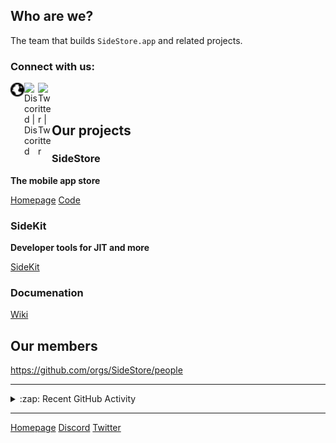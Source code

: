 <!-- 
Docs: How to use GitHub README and actions to auto-generate embedded content.
https://github.com/anuraghazra/github-readme-stats
https://www.youtube.com/watch?v=n6d4KHSKqGk
https://github.com/rahuldkjain/github-profile-readme-generator
 -->

## Who are we?

The team that builds `SideStore.app` and related projects.

### Connect with us:

<!--
[![Website](https://img.shields.io/website?label=sidestore.io&style=for-the-badge&url=https://sidestore.io)](https://sidestore.io)
[![Twitter Follow](https://img.shields.io/twitter/follow/sidestore_io?color=1DA1F2&logo=twitter&style=for-the-badge)](https://twitter.com/intent/follow?original_referer=https%3A%2F%2Fgithub.com%2Fsidestore&screen_name=sidestore)
[![GitHub Followers](https://img.shields.io/github/followers/sidestore?style=for-the-badge)]()
[![GitHub Sponsors](https://img.shields.io/github/sponsors/sidestore?style=for-the-badge
)]() 
-->

[<img align="left" alt="sidestore.io" width="22px" src="https://raw.githubusercontent.com/iconic/open-iconic/master/svg/globe.svg" />][website]
[<img align="left" alt="Discord | Discord" width="22px" src="https://cdn.jsdelivr.net/npm/simple-icons@v3/icons/discord.svg" />][discord]
[<img align="left" alt="Twitter | Twitter" width="22px" src="https://cdn.jsdelivr.net/npm/simple-icons@v3/icons/twitter.svg" />][twitter]

<br />
<br />

## Our projects

### SideStore

__The mobile app store__

[Homepage][website]
[Code][git.sidestore]

### SideKit

__Developer tools for JIT and more__

[SideKit][git.sidekit]

### Documenation

[Wiki][wiki]

## Our members

https://github.com/orgs/SideStore/people

---

<details>
  <summary>:zap: Recent GitHub Activity</summary>

<!--START_SECTION:activity-->
1. 💪 Opened PR [#304](https://github.com/SideStore/SideStore/pull/304) in [SideStore/SideStore](https://github.com/SideStore/SideStore)
2. 🗣 Commented on [#302](https://github.com/SideStore/SideStore/issues/302) in [SideStore/SideStore](https://github.com/SideStore/SideStore)
3. 🗣 Commented on [#303](https://github.com/SideStore/SideStore/issues/303) in [SideStore/SideStore](https://github.com/SideStore/SideStore)
4. ❌ Closed PR [#303](https://github.com/SideStore/SideStore/pull/303) in [SideStore/SideStore](https://github.com/SideStore/SideStore)
5. 💪 Opened PR [#303](https://github.com/SideStore/SideStore/pull/303) in [SideStore/SideStore](https://github.com/SideStore/SideStore)
6. 🗣 Commented on [#249](https://github.com/SideStore/SideStore/issues/249) in [SideStore/SideStore](https://github.com/SideStore/SideStore)
7. 🗣 Commented on [#301](https://github.com/SideStore/SideStore/issues/301) in [SideStore/SideStore](https://github.com/SideStore/SideStore)
8. 🗣 Commented on [#301](https://github.com/SideStore/SideStore/issues/301) in [SideStore/SideStore](https://github.com/SideStore/SideStore)
9. ❗️ Opened issue [#302](https://github.com/SideStore/SideStore/issues/302) in [SideStore/SideStore](https://github.com/SideStore/SideStore)
10. 🗣 Commented on [#301](https://github.com/SideStore/SideStore/issues/301) in [SideStore/SideStore](https://github.com/SideStore/SideStore)
11. ❗️ Opened issue [#301](https://github.com/SideStore/SideStore/issues/301) in [SideStore/SideStore](https://github.com/SideStore/SideStore)
12. 🗣 Commented on [#300](https://github.com/SideStore/SideStore/issues/300) in [SideStore/SideStore](https://github.com/SideStore/SideStore)
13. 🗣 Commented on [#300](https://github.com/SideStore/SideStore/issues/300) in [SideStore/SideStore](https://github.com/SideStore/SideStore)
14. 🗣 Commented on [#300](https://github.com/SideStore/SideStore/issues/300) in [SideStore/SideStore](https://github.com/SideStore/SideStore)
15. ❗️ Closed issue [#300](https://github.com/SideStore/SideStore/issues/300) in [SideStore/SideStore](https://github.com/SideStore/SideStore)
16. 🗣 Commented on [#300](https://github.com/SideStore/SideStore/issues/300) in [SideStore/SideStore](https://github.com/SideStore/SideStore)
17. ❗️ Opened issue [#300](https://github.com/SideStore/SideStore/issues/300) in [SideStore/SideStore](https://github.com/SideStore/SideStore)
18. 🗣 Commented on [#284](https://github.com/SideStore/SideStore/issues/284) in [SideStore/SideStore](https://github.com/SideStore/SideStore)
19. 🗣 Commented on [#249](https://github.com/SideStore/SideStore/issues/249) in [SideStore/SideStore](https://github.com/SideStore/SideStore)
20. 🗣 Commented on [#249](https://github.com/SideStore/SideStore/issues/249) in [SideStore/SideStore](https://github.com/SideStore/SideStore)
<!--END_SECTION:activity-->

</details>

---

[Homepage][patreon] [Discord][discord] [Twitter][twitter]

<!--
- [Patreon][patreon]
- [OpenCollective][opencollective]
- [YouTube][youtube]
-->

[website]: https://sidestore.io
[wiki]: https://wiki.sidestore.io
[twitter]: https://twitter.com/sidestore_io
[discord]: https://discord.gg/CacsuuzsBq
[youtube]: https://youtube.com/TODO
[patreon]: https://www.patreon.com/SideStore
[opencollective]: https://opencollective.com/TODO
[git.sidestore]: https://github.com/SideStore/SideStore/
[git.sidekit]: https://github.com/SideStore/SideKit

